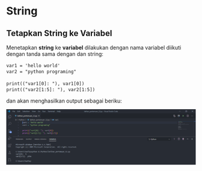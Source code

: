 # String


## Tetapkan String ke Variabel
Menetapkan **string** ke **variabel** dilakukan dengan nama variabel diikuti dengan tanda sama dengan dan string:

	var1 = 'hello world'
	var2 = "python programing"

	print(("var1[0]: "), var1[0])
	print(("var2[1:5]: "), var2[1:5])

dan akan menghasilkan output sebagai beriku:

![01.png](/gambar/01.png)

